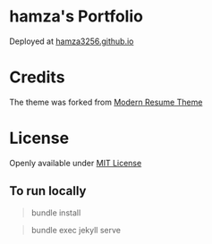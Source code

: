 # hamza's Portfolio

Deployed at [hamza3256.github.io](https://hamza3256.github.io)

# Credits

The theme was forked from [Modern Resume Theme](https://github.com/sproogen/modern-resume-theme)

# License

Openly available under [MIT License](https://opensource.org/licenses/MIT)

## To run locally

> bundle install

> bundle exec jekyll serve
